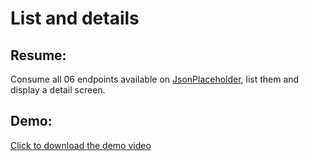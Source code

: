 # List and details

## Resume:

Consume all 06 endpoints available on [JsonPlaceholder](https://jsonplaceholder.typicode.com/), list them and display a detail screen.

## Demo:

[Click to download the demo video](https://github.com/tessmerandre/uniritter-mobile-subject/blob/main/ListsNDetails/demo.mp4?raw=true)